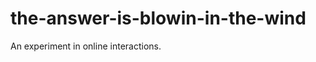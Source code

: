 the-answer-is-blowin-in-the-wind
================================

An experiment in online interactions.
